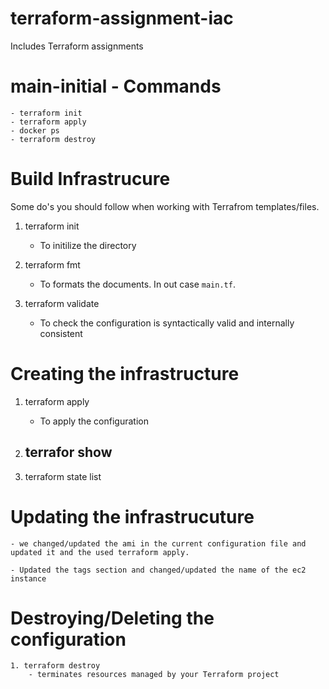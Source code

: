 # terraform-assignment-iac
Includes Terraform assignments

# main-initial - Commands
    - terraform init
    - terraform apply
    - docker ps
    - terraform destroy

# Build Infrastrucure
Some do's you should follow when working with Terrafrom templates/files.

1. terraform init
    - To initilize the directory

2. terraform fmt
    - To formats the documents. In out case `main.tf`.

3. terraform validate
    - To check the configuration is syntactically valid and internally consistent

# Creating the infrastructure

1. terraform apply
    - To apply the configuration

2. terrafor show
    - 

3. terraform state list

# Updating the infrastrucuture
    - we changed/updated the ami in the current configuration file and updated it and the used terraform apply.

    - Updated the tags section and changed/updated the name of the ec2 instance

# Destroying/Deleting the configuration
    1. terraform destroy
        - terminates resources managed by your Terraform project
